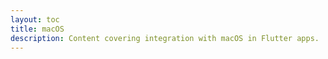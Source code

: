 ```yaml
---
layout: toc
title: macOS
description: Content covering integration with macOS in Flutter apps.
---
```

